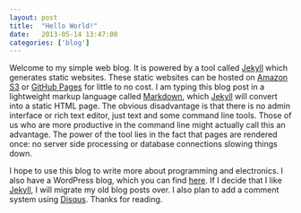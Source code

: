 ```yaml
---
layout: post
title:  "Hello World!"
date:   2013-05-14 13:47:00
categories: ['blog']
---
```

Welcome to my simple web blog.  It is powered by a tool called [Jekyll](http://www.jekyllrb.com) which generates static websites.  These static websites can be hosted on [Amazon S3](http://aws.amazon.com/s3/) or [GitHub Pages](http://pages.github.com) for little to no cost.  I am typing this blog post in a lightweight markup language called [Markdown](http://en.wikipedia.org/wiki/Markdown), which [Jekyll](http://www.jekyllrb.com) will convert into a static HTML page.  The obvious disadvantage is that there is no admin interface or rich text editor, just text and some command line tools.  Those of us who are more productive in the command line might actually call this an advantage.  The power of the tool lies in the fact that pages are rendered once: no server side processing or database connections slowing things down.

I hope to use this blog to write more about programming and electronics.  I also have a WordPress blog, which you can find [here](http://www.krisbarrett.com).  If I decide that I like [Jekyll](http://www.jekyllrb.com), I will migrate my old blog posts over.  I also plan to add a comment system using [Disqus](http://www.disqus.com).  Thanks for reading.